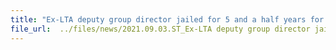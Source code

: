 ```yaml
---
title: "Ex-LTA deputy group director jailed for 5 and a half years for taking $1.2m in bribes"
file_url:  ../files/news/2021.09.03.ST_Ex-LTA deputy group director jailed for 5 and a half years for taking $1.2m in bribes.pdf
---
```

